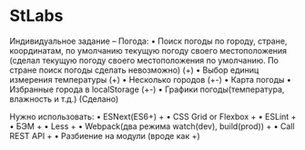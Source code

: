 # StLabs

Индивидуальное задание – Погода:
•	Поиск погоды по городу, стране, координатам, по умолчанию текущую погоду своего местоположения  (сделал текущую погоду своего местоположения по умолчанию. По стране поиск погоды сделать невозможно) (+)
•	Выбор единиц измерения температуры  (+)
•	Несколько городов   (+-)
•	Карта погоды
•	Избранные города в localStorage  (+-)
•	Графики погоды(температура, влажность и т.д.)   (Сделано)



Нужно использовать:
•	ESNext(ES6+)   +
•	CSS Grid or Flexbox  +
•	ESLint  +
•	БЭМ   +
•	Less   +
•	Webpack(два режима watch(dev), build(prod))   +
•	Call REST API    +
•	Разбиение на модули   (вроде как +)
